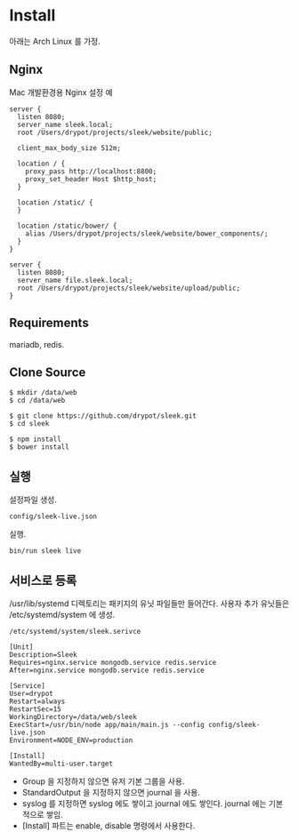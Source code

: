 # Install

아래는 Arch Linux 를 가정.

## Nginx

Mac 개발환경용 Nginx 설정 예

    server {
      listen 8080;
      server_name sleek.local;
      root /Users/drypot/projects/sleek/website/public;

      client_max_body_size 512m;
      
      location / {
        proxy_pass http://localhost:8800;
        proxy_set_header Host $http_host;
      }

      location /static/ {
      }

      location /static/bower/ {
        alias /Users/drypot/projects/sleek/website/bower_components/;
      }
    }

    server {
      listen 8080;
      server_name file.sleek.local;
      root /Users/drypot/projects/sleek/website/upload/public;
    }

## Requirements

mariadb, redis.

## Clone Source

    $ mkdir /data/web
    $ cd /data/web

    $ git clone https://github.com/drypot/sleek.git
    $ cd sleek

    $ npm install
    $ bower install

## 실행

설정파일 생성.

    config/sleek-live.json

실행.

    bin/run sleek live

## 서비스로 등록

/usr/lib/systemd 디렉토리는 패키지의 유닛 파일들만 들어간다.
사용자 추가 유닛들은 /etc/systemd/system 에 생성.

    /etc/systemd/system/sleek.serivce

    [Unit]
    Description=Sleek
    Requires=nginx.service mongodb.service redis.service
    After=nginx.service mongodb.service redis.service

    [Service]
    User=drypot
    Restart=always
    RestartSec=15
    WorkingDirectory=/data/web/sleek
    ExecStart=/usr/bin/node app/main/main.js --config config/sleek-live.json
    Environment=NODE_ENV=production

    [Install]
    WantedBy=multi-user.target

* Group 을 지정하지 않으면 유저 기본 그룹을 사용.
* StandardOutput 을 지정하지 않으면 journal 을 사용.
* syslog 를 지정하면 syslog 에도 쌓이고 journal 에도 쌓인다. journal 에는 기본적으로 쌓임.
* [Install] 파트는 enable, disable 명령에서 사용한다.
